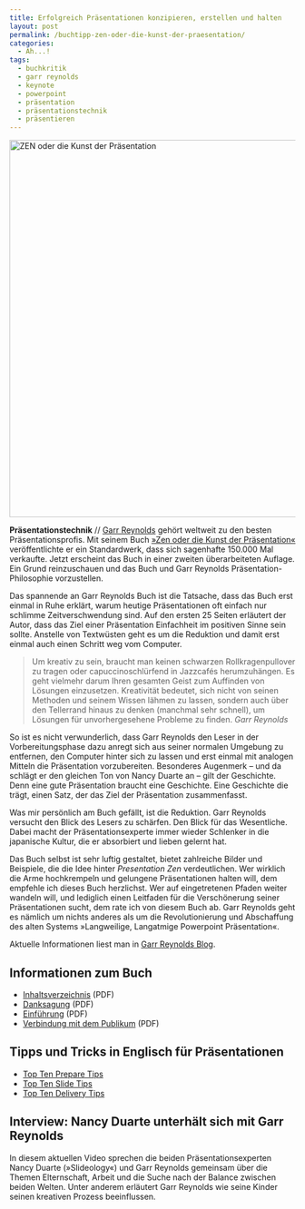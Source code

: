 ```yaml
---
title: Erfolgreich Präsentationen konzipieren, erstellen und halten
layout: post
permalink: /buchtipp-zen-oder-die-kunst-der-praesentation/
categories:
  - Ah...!
tags:
  - buchkritik
  - garr reynolds
  - keynote
  - powerpoint
  - präsentation
  - präsentationstechnik
  - präsentieren
---
```

<img src="{{ site.url }}/images/zen-kunst-präsentation.jpg" alt="ZEN oder die Kunst der Präsentation" width="538" height="665" class="alignnone size-full wp-image-2096" />

**Präsentationstechnik** // [Garr Reynolds][1] gehört weltweit zu den besten Präsentationsprofis. Mit seinem Buch [»Zen oder die Kunst der Präsentation«][2] veröffentlichte er ein Standardwerk, dass sich sagenhafte 150.000 Mal verkaufte. Jetzt erscheint das Buch in einer zweiten überarbeiteten Auflage. Ein Grund reinzuschauen und das Buch und Garr Reynolds Präsentation-Philosophie vorzustellen.<!--more-->

Das spannende an Garr Reynolds Buch ist die Tatsache, dass das Buch erst einmal in Ruhe erklärt, warum heutige Präsentationen oft einfach nur schlimme Zeitverschwendung sind. Auf den ersten 25 Seiten erläutert der Autor, dass das Ziel einer Präsentation Einfachheit im positiven Sinne sein sollte. Anstelle von Textwüsten geht es um die Reduktion und damit erst einmal auch einen Schritt weg vom Computer.

> Um kreativ zu sein, braucht man keinen schwarzen Rollkragenpullover zu tragen oder capuccinoschlürfend in Jazzcafés herumzuhängen. Es geht vielmehr darum Ihren gesamten Geist zum Auffinden von Lösungen einzusetzen. Kreativität bedeutet, sich nicht von seinen Methoden und seinem Wissen lähmen zu lassen, sondern auch über den Tellerrand hinaus zu denken (manchmal sehr schnell), um Lösungen für unvorhergesehene Probleme zu finden. <cite>Garr Reynolds</cite> 

So ist es nicht verwunderlich, dass Garr Reynolds den Leser in der Vorbereitungsphase dazu anregt sich aus seiner normalen Umgebung zu entfernen, den Computer hinter sich zu lassen und erst einmal mit analogen Mitteln die Präsentation vorzubereiten. Besonderes Augenmerk – und da schlägt er den gleichen Ton von Nancy Duarte an – gilt der Geschichte. Denn eine gute Präsentation braucht eine Geschichte. Eine Geschichte die trägt, einen Satz, der das Ziel der Präsentation zusammenfasst.

Was mir persönlich am Buch gefällt, ist die Reduktion. Garr Reynolds versucht den Blick des Lesers zu schärfen. Den Blick für das Wesentliche. Dabei macht der Präsentationsexperte immer wieder Schlenker in die japanische Kultur, die er absorbiert und lieben gelernt hat.

Das Buch selbst ist sehr luftig gestaltet, bietet zahlreiche Bilder und Beispiele, die die Idee hinter *Presentation Zen* verdeutlichen. Wer wirklich die Arme hochkrempeln und gelungene Präsentationen halten will, dem empfehle ich dieses Buch herzlichst. Wer auf eingetretenen Pfaden weiter wandeln will, und lediglich einen Leitfaden für die Verschönerung seiner Präsentationen sucht, dem rate ich von diesem Buch ab. Garr Reynolds geht es nämlich um nichts anderes als um die Revolutionierung und Abschaffung des alten Systems »Langweilige, Langatmige Powerpoint Präsentation«.

Aktuelle Informationen liest man in [Garr Reynolds Blog][3].

## Informationen zum Buch

*   [Inhaltsverzeichnis][4] (PDF) 
*   [Danksagung][5] (PDF) 
*   [Einführung][6] (PDF) 
*   [Verbindung mit dem Publikum][7] (PDF)

## Tipps und Tricks in Englisch für Präsentationen

*   [Top Ten Prepare Tips][8]
*   [Top Ten Slide Tips][9]
*   [Top Ten Delivery Tips][10]

## Interview: Nancy Duarte unterhält sich mit Garr Reynolds

In diesem aktuellen Video sprechen die beiden Präsentationsexperten Nancy Duarte (»Slideology«) und Garr Reynolds gemeinsam über die Themen Elternschaft, Arbeit und die Suche nach der Balance zwischen beiden Welten. Unter anderem erläutert Garr Reynolds wie seine Kinder seinen kreativen Prozess beeinflussen.

 [1]: http://www.garrreynolds.com/
 [2]: http://www.dpunkt.de/buecher/4563/zen-oder-die-kunst-der-pr%26auml%3Bsentation.html
 [3]: http://www.presentationzen.com/
 [4]: /leseproben/4563/1_Inhaltsverzeichnis.pdf
 [5]: /leseproben/4563/2_Danksagung.pdf
 [6]: /leseproben/4563/3_Einführung.pdf
 [7]: /leseproben/4563/4_Verbindung%20mit%20dem%20Publikum.pdf
 [8]: http://garrreynolds.com/preso-tips/prepare/
 [9]: http://garrreynolds.com/preso-tips/design/
 [10]: http://garrreynolds.com/preso-tips/deliver/